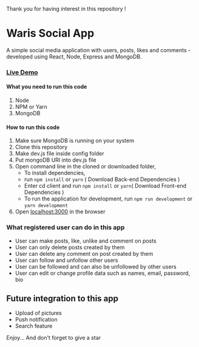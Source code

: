 Thank you for having interest in this repository !

# Waris Social App

A simple social media application with users, posts, likes and comments - developed using React, Node, Express and MongoDB.

### [Live Demo](https://waris-social-app.herokuapp.com/ "Waris Social App")

#### What you need to run this code

1. Node
2. NPM or Yarn
3. MongoDB

#### How to run this code

1. Make sure MongoDB is running on your system
2. Clone this repository
3. Make dev.js file inside config folder
4. Put mongoDB URI into dev.js file
5. Open command line in the cloned or downloaded folder,
   - To install dependencies,
   - run `npm install` or `yarn` ( Download Back-end Dependencies )
   - Enter cd client and run `npm install` or `yarn`( Download Front-end Dependencies )
   - To run the application for development, run `npm run development` or `yarn development`
6. Open [localhost:3000](http://localhost:3000/) in the browser

### What registered user can do in this app

- User can make posts, like, unlike and comment on posts
- User can only delete posts created by them
- User can delete any comment on post created by them
- User can follow and unfollow other users
- User can be followed and can also be unfollowed by other users
- User can edit or change profile data such as names, email, password, bio

## Future integration to this app

- Upload of pictures
- Push notification
- Search feature

Enjoy...
And don't forget to give a star
